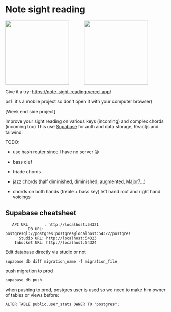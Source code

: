 # Note sight reading

<div style="display: flex">
  <img style="display: block" src="https://user-images.githubusercontent.com/3995719/213889075-0821775f-3925-4efa-957c-fdad8b9ad563.png" width="200" height="auto">
  <img style="display: block; margin-left: 48px" src="https://user-images.githubusercontent.com/3995719/213889198-6d7e9245-b977-4b94-aa28-5a60b8bab8bd.png" width="200" height="auto">
  </div>


Give it a try: https://note-sight-reading.vercel.app/

ps1: it's a mobile project so don't open it with your computer browser)


[Week end side project]

Improve your sight reading on various keys (incoming) and complex chords (incoming too)
This use [Supabase](https://supabase.com/) for auth and data storage, Reactjs and tailwind.

TODO: 
  - use hash router since I have no server ☹️

  - bass clef
  - triade chords
  - jazz chords (half diminished, diminished, augmented, Major7...)
  - chords on both hands (treble + bass key) left hand root and right hand voicings 


## Supabase cheatsheet

```
   API URL       : http://localhost:54321
          DB URL: postgresql://postgres:postgres@localhost:54322/postgres
      Studio URL: http://localhost:54323
    Inbucket URL: http://localhost:54324
```

Edit database directly via studio or not
```
supabase db diff migration_name -f migration_file
```

push migration to prod
```
supabase db push
```

when pushing to prod, postgres user is used so we need to make him owner of tables or views before:

```
ALTER TABLE public.user_stats OWNER TO "postgres";
```
